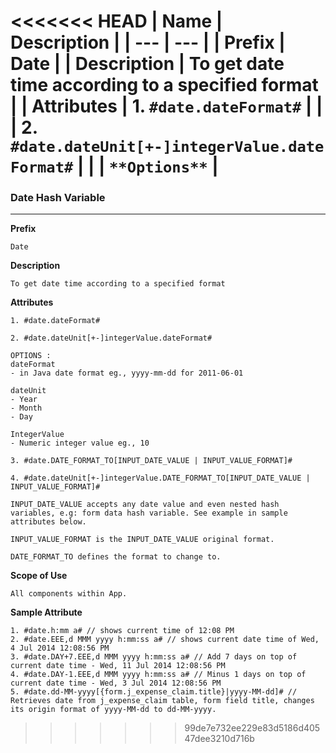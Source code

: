 <<<<<<< HEAD
| Name | Description |
| --- | --- |
| **Prefix** | Date |
| **Description** | To get date time according to a specified format |
| **Attributes** | 1.   `#date.dateFormat#` |
| | 2. `#date.dateUnit[+-]integerValue.dateFormat#` |
| | ``**Options**``  | 
=======
### Date Hash Variable ###

---

**Prefix** 
```
Date
```
**Description** 
```
To get date time according to a specified format
```
**Attributes** 

`1. #date.dateFormat#` 

`2. #date.dateUnit[+-]integerValue.dateFormat#`

```
OPTIONS :
dateFormat 
- in Java date format eg., yyyy-mm-dd for 2011-06-01

dateUnit 
- Year
- Month 
- Day

IntegerValue 
- Numeric integer value eg., 10 
```
`3. #date.DATE_FORMAT_TO[INPUT_DATE_VALUE | INPUT_VALUE_FORMAT]#`

`4. #date.dateUnit[+-]integerValue.DATE_FORMAT_TO[INPUT_DATE_VALUE | INPUT_VALUE_FORMAT]#`


```
INPUT_DATE_VALUE accepts any date value and even nested hash variables, e.g: form data hash variable. See example in sample attributes below.

INPUT_VALUE_FORMAT is the INPUT_DATE_VALUE original format.

DATE_FORMAT_TO defines the format to change to.
```

**Scope of Use**
```
All components within App.
```
**Sample Attribute**
```
1. #date.h:mm a# // shows current time of 12:08 PM
2. #date.EEE,d MMM yyyy h:mm:ss a# // shows current date time of Wed, 4 Jul 2014 12:08:56 PM
3. #date.DAY+7.EEE,d MMM yyyy h:mm:ss a# // Add 7 days on top of current date time - Wed, 11 Jul 2014 12:08:56 PM
4. #date.DAY-1.EEE,d MMM yyyy h:mm:ss a# // Minus 1 days on top of current date time - Wed, 3 Jul 2014 12:08:56 PM
5. #date.dd-MM-yyyy[{form.j_expense_claim.title}|yyyy-MM-dd]# // Retrieves date from j_expense_claim table, form field title, changes      its origin format of yyyy-MM-dd to dd-MM-yyyy.
```
>>>>>>> 99de7e732ee229e83d5186d40547dee3210d716b
